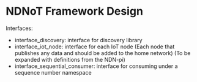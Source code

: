 NDNoT Framework Design
=======================

Interfaces:

* interface_discovery: interface for discovery library
* interface_iot_node:  interface for each IoT node (Each node that publishes any data and should be added to the home network) (To be expanded with definitions from the NDN-pi)
* interface_sequential_consumer: interface for consuming under a sequence number namespace